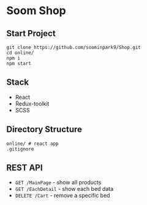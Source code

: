 # Soom Shop
## Start Project
```
git clone https://github.com/soominpark9/Shop.git
cd online/
npm i
npm start 
```

## Stack
- React
- Redux-toolkit
- SCSS

## Directory Structure
```
online/ # react app
.gitignore
```

## REST API
- `GET /MainPage` - show all products
- `GET /EachDetail` - show each bed data
- `DELETE /Cart` - remove a specific bed